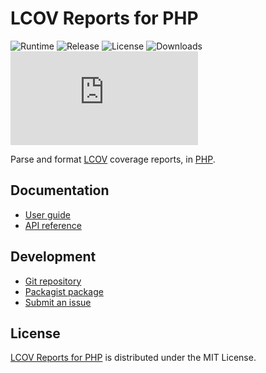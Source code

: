 # LCOV Reports for PHP
![Runtime](https://badgen.net/packagist/php/cedx/lcov) ![Release](https://badgen.net/packagist/v/cedx/lcov) ![License](https://badgen.net/packagist/license/cedx/lcov) ![Downloads](https://badgen.net/packagist/dt/cedx/lcov) ![Coverage](https://badgen.net/coveralls/c/github/cedx/lcov.php)

Parse and format [LCOV](http://ltp.sourceforge.net/coverage/lcov.php) coverage reports,
in [PHP](https://www.php.net).

## Documentation
- [User guide](https://github.com/cedx/lcov/wiki)
- [API reference](https://cedx.github.io/lcov.php)

## Development
- [Git repository](https://github.com/cedx/lcov)
- [Packagist package](https://packagist.org/packages/cedx/lcov)
- [Submit an issue](https://github.com/cedx/lcov/issues)

## License
[LCOV Reports for PHP](https://github.com/cedx/lcov) is distributed under the MIT License.

